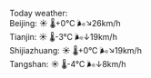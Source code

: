 Today weather:  
Beijing: ☀️ 🌡️+0°C 🌬️↘26km/h  
Tianjin: ☀️ 🌡️-3°C 🌬️↓19km/h  
Shijiazhuang: ☀️ 🌡️+0°C 🌬️↘19km/h  
Tangshan: ☀️ 🌡️-4°C 🌬️↓8km/h  
